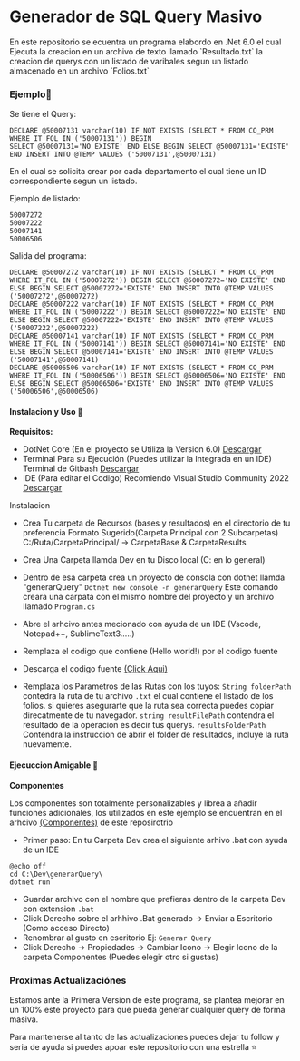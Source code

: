 <h1>Generador de SQL Query Masivo</h1>
En este repositorio se ecuentra un programa elabordo en .Net 6.0 el cual Ejecuta la creacion en un archivo de texto llamado `Resultado.txt` la creacion de querys con un listado de varibales segun un listado almacenado en un archivo `Folios.txt`

<h3>Ejemplo📝</h3>

Se tiene el Query:

    DECLARE @50007131 varchar(10) IF NOT EXISTS (SELECT * FROM CO_PRM WHERE IT_FOL IN ('50007131')) BEGIN                 
	SELECT @50007131='NO EXISTE' END ELSE BEGIN SELECT @50007131='EXISTE' END INSERT INTO @TEMP VALUES ('50007131',@50007131)
En el cual se solicita crear por cada departamento el cual tiene un ID correspondiente segun un listado.

Ejemplo de listado:


    50007272
    50007222
    50007141
    50006506

Salida del programa:


    DECLARE @50007272 varchar(10) IF NOT EXISTS (SELECT * FROM CO_PRM WHERE IT_FOL IN ('50007272')) BEGIN SELECT @50007272='NO EXISTE' END ELSE BEGIN SELECT @50007272='EXISTE' END INSERT INTO @TEMP VALUES ('50007272',@50007272)
    DECLARE @50007222 varchar(10) IF NOT EXISTS (SELECT * FROM CO_PRM WHERE IT_FOL IN ('50007222')) BEGIN SELECT @50007222='NO EXISTE' END ELSE BEGIN SELECT @50007222='EXISTE' END INSERT INTO @TEMP VALUES ('50007222',@50007222)
    DECLARE @50007141 varchar(10) IF NOT EXISTS (SELECT * FROM CO_PRM WHERE IT_FOL IN ('50007141')) BEGIN SELECT @50007141='NO EXISTE' END ELSE BEGIN SELECT @50007141='EXISTE' END INSERT INTO @TEMP VALUES ('50007141',@50007141)
    DECLARE @50006506 varchar(10) IF NOT EXISTS (SELECT * FROM CO_PRM WHERE IT_FOL IN ('50006506')) BEGIN SELECT @50006506='NO EXISTE' END ELSE BEGIN SELECT @50006506='EXISTE' END INSERT INTO @TEMP VALUES ('50006506',@50006506)
    

<h4>Instalacion y Uso 🧰</h4>

**Requisitos:**
- DotNet Core (En el proyecto se Utiliza la Version 6.0) [Descargar](https://dotnet.microsoft.com/es-es/download "Descargar")
- Terminal Para su Ejecución (Puedes utilizar la Integrada en un IDE) Terminal de Gitbash [Descargar](https://git-scm.com/downloadshttp:// "Descargar")
- IDE (Para editar el Codigo) Recomiendo Visual Studio Community 2022 [Descargar](https://visualstudio.microsoft.comhttp:// "Descargar")

Instalacion
- Crea Tu carpeta de Recursos (bases y resultados) en el directorio de tu preferencia
  Formato Sugerido(Carpeta Principal con 2 Subcarpetas)
  C:/Ruta/CarpetaPrincipal/ -> CarpetaBase & CarpetaResults

- Crea Una Carpeta llamda Dev en tu Disco local (C: en lo general)
- Dentro de esa carpeta crea un proyecto de consola con dotnet llamda "generarQuery"
  `Dotnet new console -n generarQuery`
  Este comando creara una carpata con el mismo nombre del proyecto y un archivo llamado `Program.cs`
- Abre el arhcivo antes mecionado con ayuda de un IDE (Vscode, Notepad++, SublimeText3.....)
- Remplaza el codigo que contiene (Hello world!) por el codigo fuente
- Descarga el codigo fuente [(Click Aqui)](https://github.com/gabriellrios03/CreateQuery/tree/main/GeneraQuerys "(Click Aqui)")
- Remplaza los Parametros de las Rutas con los tuyos:
`String folderPath` contedra la ruta de tu archivo `.txt` el cual contiene el listado de los folios. si quieres asegurarte que la ruta sea correcta puedes copiar direcatmente de tu navegador.
`string resultFilePath` contendra el resultado de la operacion es decir tus querys.
`resultsFolderPath` Contendra la instruccion de abrir el folder de resultados, incluye la ruta nuevamente.


<h4>Ejecuccion Amigable 📱</h4>

**Componentes**

Los componentes son totalmente personalizables y librea a añadir funciones adicionales, los utilizados en este ejemplo se encuentran en el arhcivo [(Componentes)](https://github.com/gabriellrios03/CreateQuery/tree/main/Componentes "(Componentes)") de este reposirotrio

- Primer paso: En tu Carpeta Dev crea el siguiente arhivo .bat con ayuda de un IDE
```
@echo off
cd C:\Dev\generarQuery\
dotnet run
```
- Guardar archivo con el nombre que prefieras dentro de la carpeta Dev con extension `.bat`
- Click Derecho sobre el arhhivo .Bat generado -> Enviar a Escritorio (Como acceso Directo)
- Renombrar al gusto en escritorio Ej: `Generar Query`
- Click Derecho -> Propiedades -> Cambiar Icono -> Elegir Icono de la carpeta Componentes (Puedes elegir otro si gustas) 

<h3>Proximas Actualizaciónes</h3>
Estamos ante la Primera Version de este programa, se plantea mejorar en un 100% este proyecto para que pueda generar cualquier query de forma masiva.

Para mantenerse al tanto de las actualizaciones puedes dejar tu follow y seria de ayuda si puedes apoar este repositorio con una estrella ⭐️

